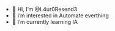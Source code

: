 - 👋 Hi, I’m @L4ur0Resend3
- 👀 I’m interested in Automate everthing
- 🌱 I’m currently learning IA


<!---
L4ur0Resend3/L4ur0Resend3 is a ✨ special ✨ repository because its `README.md` (this file) appears on your GitHub profile.
You can click the Preview link to take a look at your changes.
--->
